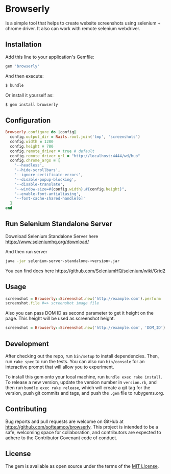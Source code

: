 # Browserly
Is a simple tool that helps to create website screenshots using selenium + chrome driver. It also can work with remote selenium webdriver.

## Installation

Add this line to your application's Gemfile:

```ruby
gem 'browserly'
```

And then execute:
```bash
$ bundle
```

Or install it yourself as:
```bash
$ gem install browserly
```

## Configuration

```ruby
Browserly.configure do |config|
  config.output_dir = Rails.root.join('tmp', 'screenshots')
  config.width = 1280
  config.height = 780
  config.remote_driver = true # default
  config.remote_driver_url = "http://localhost:4444/wd/hub"
  config.chrome_args = [
    '--headless',
    '--hide-scrollbars',
    '--ignore-certificate-errors',
    '--disable-popup-blocking',
    '--disable-translate',
    "--window-size=#{config.width},#{config.height}",
    '--enable-font-antialiasing',
    '--font-cache-shared-handle[6]'
  ]
end
```

## Run Selenium Standalone Server

Download Selenium Standalone Server here https://www.seleniumhq.org/download/

And then run server

```bash
java -jar selenium-server-standalone-<version>.jar
```

You can find docs here https://github.com/SeleniumHQ/selenium/wiki/Grid2

## Usage

```ruby
screenshot = Browserly::Screenshot.new('http://example.com').perform
screenshot.file #=> screenshot image file
```

Also you can pass DOM ID as second parameter to get it height on the page. This height will be used as screenshot height.

```ruby
screenshot = Browserly::Screenshot.new('http://example.com', 'DOM_ID').perform
```

## Development

After checking out the repo, run `bin/setup` to install dependencies. Then, run `rake spec` to run the tests. You can also run `bin/console` for an interactive prompt that will allow you to experiment.

To install this gem onto your local machine, run `bundle exec rake install`. To release a new version, update the version number in `version.rb`, and then run `bundle exec rake release`, which will create a git tag for the version, push git commits and tags, and push the `.gem` file to rubygems.org.

## Contributing

Bug reports and pull requests are welcome on GitHub at https://github.com/softeamco/browserly. This project is intended to be a safe, welcoming space for collaboration, and contributors are expected to adhere to the Contributor Covenant code of conduct.

## License

The gem is available as open source under the terms of the [MIT License](http://opensource.org/licenses/MIT).
